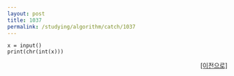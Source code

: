 ```yaml
---
layout: post
title: 1037
permalink: /studying/algorithm/catch/1037
---
```


```
x = input()
print(chr(int(x)))

```
  
    
    
<div style="text-align: right"> <a href = 'https://namhyo01.github.io/studying/algorithm/catch'> [이전으로] </a> </div>
